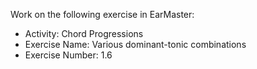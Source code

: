 Work on the following exercise in EarMaster:
- Activity: Chord Progressions
- Exercise Name: Various dominant-tonic combinations
- Exercise Number: 1.6
